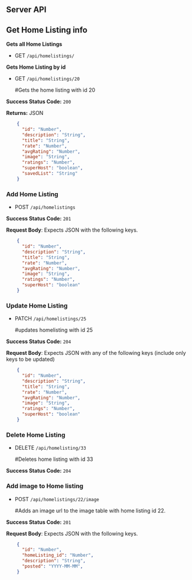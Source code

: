 ## Server API

## Get Home Listing info

  **Gets all Home Listings**

  * GET `/api/homelistings/`

  **Gets Home Listing by id**

  * GET `/api/homelistings/20`

    #Gets the home listing with id 20

**Success Status Code:** `200`

**Returns:** JSON

```json
    {
      "id": "Number",
      "description": "String",
      "title": "String",
      "rate": "Number",
      "avgRating": "Number",
      "image": "String",
      "ratings": "Number",
      "superHost": "boolean",
      "savedList": "String"
    }
```

### Add Home Listing
  * POST `/api/homelistings`

**Success Status Code:** `201`

**Request Body**: Expects JSON with the following keys.

```json
    {
      "id": "Number",
      "description": "String",
      "title": "String",
      "rate": "Number",
      "avgRating": "Number",
      "image": "String",
      "ratings": "Number",
      "superHost": "boolean"
    }
```


### Update Home Listing
  * PATCH `/api/homelistings/25`

    #updates homelisting with id 25

**Success Status Code:** `204`

**Request Body**: Expects JSON with any of the following keys (include only keys to be updated)

```json
    {
      "id": "Number",
      "description": "String",
      "title": "String",
      "rate": "Number",
      "avgRating": "Number",
      "image": "String",
      "ratings": "Number",
      "superHost": "boolean"
    }
```

### Delete Home Listing
  * DELETE `/api/homelisting/33`

    #Deletes home listing with id 33

**Success Status Code:** `204`

### Add image to Home listing
  * POST `/api/homelistings/22/image`

    #Adds an image url to the image table with home listing id 22.

**Success Status Code:** `201`

**Request Body**: Expects JSON with the following keys.

```json
    {
      "id": "Number",
      "homeListing_id": "Number",
      "description": "String",
      "posted": "YYYY-MM-MM",
    }
```